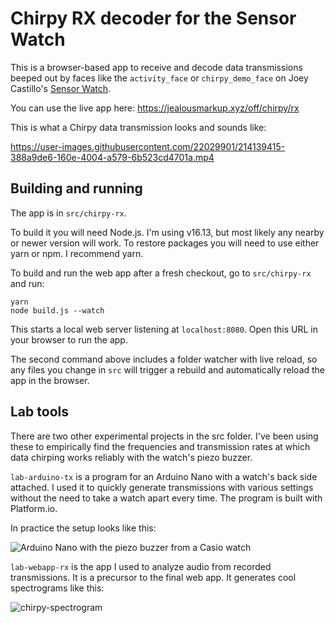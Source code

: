 # Chirpy RX decoder for the Sensor Watch

This is a browser-based app to receive and decode data transmissions
beeped out by faces like the `activity_face` or `chirpy_demo_face` on Joey Castillo's
[Sensor Watch](https://www.sensorwatch.net/).

You can use the live app here: https://jealousmarkup.xyz/off/chirpy/rx

This is what a Chirpy data transmission looks and sounds like:

https://user-images.githubusercontent.com/22029901/214139415-388a9de6-160e-4004-a579-6b523cd4701a.mp4

## Building and running

The app is in `src/chirpy-rx`.

To build it you will need Node.js. I'm using v16.13, but most
likely any nearby or newer version will work. To restore packages
you will need to use either yarn or npm. I recommend yarn.

To build and run the web app after a fresh checkout, go to `src/chirpy-rx`
and run:

```
yarn
node build.js --watch
```

This starts a local web server listening at `localhost:8080`. Open
this URL in your browser to run the app.

The second command above includes a folder watcher with live reload, so any files you change in
`src` will trigger a rebuild and automatically reload the app in the browser.

## Lab tools

There are two other experimental projects in the src folder. I've been using these to
empirically find the frequencies and transmission rates at which data chirping works
reliably with the watch's piezo buzzer.

`lab-arduino-tx` is a program for an Arduino Nano with
a watch's back side attached. I used it to quickly generate transmissions with
various settings without the need to take a watch apart every time. The program is built
with Platform.io.

In practice the setup looks like this:

![Arduino Nano with the piezo buzzer from a Casio watch](https://user-images.githubusercontent.com/22029901/214140329-b893ca5e-d72c-460c-9a03-eeb7304ecac4.jpg)

`lab-webapp-rx` is the app I used to analyze audio from recorded transmissions. It
is a precursor to the final web app. It generates cool spectrograms like this:

![chirpy-spectrogram](https://user-images.githubusercontent.com/22029901/214140657-b1e70b20-48a3-4060-9e47-8b6bf2ef0261.jpg)
